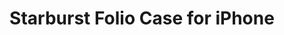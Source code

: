 ---
layout: project
active: false
permalink: /case_starburst/
title: "Starburst Folio Case for iPhone"
client:
description: "Fashion case with cover that folds into the stand"
challenge: "iPhone case that combines functionality in its fashionable look."
result: "This case is inspired by the charm and mobility of Issey Miyake's Bao Bao bags. The cover has built-in magnets that connect together to create the stand."
services:
 - "research"
 - "ideation"
 - "prototyping"
 - "3D CAD"
main_image: "/assets/images/projects/case_starburst/main.gif"
images:
 - "/assets/images/projects/case_starburst/01.jpg"
 - "/assets/images/projects/case_starburst/02.jpg"
 - "/assets/images/projects/case_starburst/03.jpg"
---